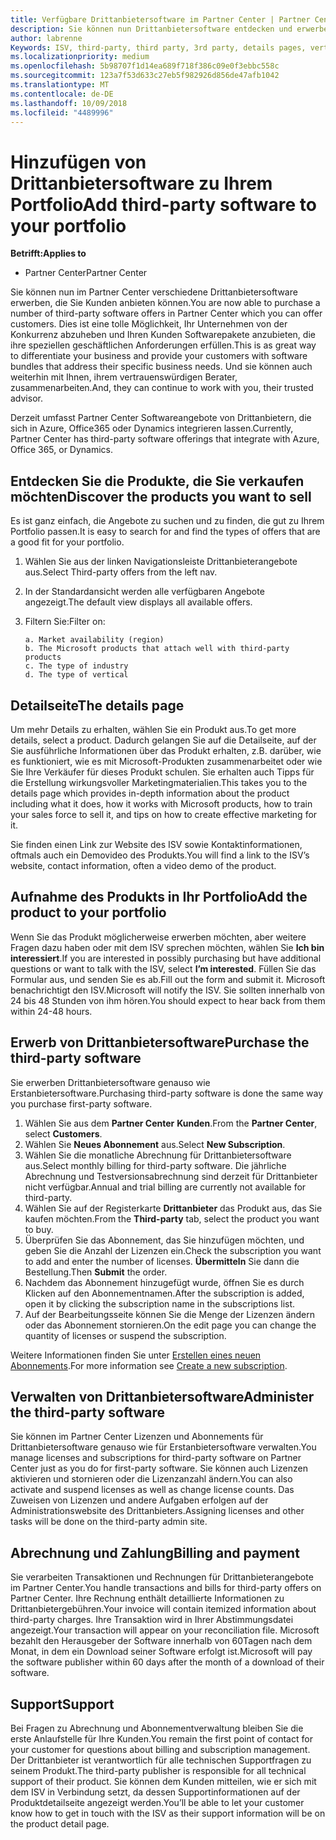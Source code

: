 ```yaml
---
title: Verfügbare Drittanbietersoftware im Partner Center | Partner Center
description: Sie können nun Drittanbietersoftware entdecken und erwerben, um diese Ihrem Portfolio hinzuzufügen, das Sie Kunden anbieten.
author: labrenne
Keywords: ISV, third-party, third party, 3rd party, details pages, vertical software, software publisher
ms.localizationpriority: medium
ms.openlocfilehash: 5b98707f1d14ea689f718f386c09e0f3ebbc558c
ms.sourcegitcommit: 123a7f53d633c27eb5f982926d856de47afb1042
ms.translationtype: MT
ms.contentlocale: de-DE
ms.lasthandoff: 10/09/2018
ms.locfileid: "4489996"
---
```

# <a name="add-third-party-software-to-your-portfolio"></a><span data-ttu-id="2753e-103">Hinzufügen von Drittanbietersoftware zu Ihrem Portfolio</span><span class="sxs-lookup"><span data-stu-id="2753e-103">Add third-party software to your portfolio</span></span>

**<span data-ttu-id="2753e-104">Betrifft:</span><span class="sxs-lookup"><span data-stu-id="2753e-104">Applies to</span></span>** 

- <span data-ttu-id="2753e-105">Partner Center</span><span class="sxs-lookup"><span data-stu-id="2753e-105">Partner Center</span></span>


<span data-ttu-id="2753e-106">Sie können nun im Partner Center verschiedene Drittanbietersoftware erwerben, die Sie Kunden anbieten können.</span><span class="sxs-lookup"><span data-stu-id="2753e-106">You are now able to purchase a number of third-party software offers in Partner Center which you can offer customers.</span></span> <span data-ttu-id="2753e-107">Dies ist eine tolle Möglichkeit, Ihr Unternehmen von der Konkurrenz abzuheben und Ihren Kunden Softwarepakete anzubieten, die ihre speziellen geschäftlichen Anforderungen erfüllen.</span><span class="sxs-lookup"><span data-stu-id="2753e-107">This is as great way to differentiate your business and provide your customers with software bundles that address their specific business needs.</span></span> <span data-ttu-id="2753e-108">Und sie können auch weiterhin mit Ihnen, ihrem vertrauenswürdigen Berater, zusammenarbeiten.</span><span class="sxs-lookup"><span data-stu-id="2753e-108">And, they can continue to work with you, their trusted advisor.</span></span>

<span data-ttu-id="2753e-109">Derzeit umfasst Partner Center Softwareangebote von Drittanbietern, die sich in Azure, Office365 oder Dynamics integrieren lassen.</span><span class="sxs-lookup"><span data-stu-id="2753e-109">Currently, Partner Center has third-party software offerings that integrate with Azure, Office 365, or Dynamics.</span></span>

## <a name="discover-the-products-you-want-to-sell"></a><span data-ttu-id="2753e-110">Entdecken Sie die Produkte, die Sie verkaufen möchten</span><span class="sxs-lookup"><span data-stu-id="2753e-110">Discover the products you want to sell</span></span>

<span data-ttu-id="2753e-111">Es ist ganz einfach, die Angebote zu suchen und zu finden, die gut zu Ihrem Portfolio passen.</span><span class="sxs-lookup"><span data-stu-id="2753e-111">It is easy to search for and find the types of offers that are a good fit for your portfolio.</span></span> 
1.  <span data-ttu-id="2753e-112">Wählen Sie aus der linken Navigationsleiste Drittanbieterangebote aus.</span><span class="sxs-lookup"><span data-stu-id="2753e-112">Select Third-party offers from the left nav.</span></span> 
2.  <span data-ttu-id="2753e-113">In der Standardansicht werden alle verfügbaren Angebote angezeigt.</span><span class="sxs-lookup"><span data-stu-id="2753e-113">The default view displays all available offers.</span></span> 
3.  <span data-ttu-id="2753e-114">Filtern Sie:</span><span class="sxs-lookup"><span data-stu-id="2753e-114">Filter on:</span></span>

        a. Market availability (region) 
        b. The Microsoft products that attach well with third-party products  
        c. The type of industry 
        d. The type of vertical 

## <a name="the-details-page"></a><span data-ttu-id="2753e-115">Detailseite</span><span class="sxs-lookup"><span data-stu-id="2753e-115">The details page</span></span>

<span data-ttu-id="2753e-116">Um mehr Details zu erhalten, wählen Sie ein Produkt aus.</span><span class="sxs-lookup"><span data-stu-id="2753e-116">To get more details, select a product.</span></span> <span data-ttu-id="2753e-117">Dadurch gelangen Sie auf die Detailseite, auf der Sie ausführliche Informationen über das Produkt erhalten, z.B. darüber, wie es funktioniert, wie es mit Microsoft-Produkten zusammenarbeitet oder wie Sie Ihre Verkäufer für dieses Produkt schulen. Sie erhalten auch Tipps für die Erstellung wirkungsvoller Marketingmaterialien.</span><span class="sxs-lookup"><span data-stu-id="2753e-117">This takes you to the details page which provides in-depth information about the product including what it does, how it works with Microsoft products, how to train your sales force to sell it, and tips on how to create effective marketing for it.</span></span> 

<span data-ttu-id="2753e-118">Sie finden einen Link zur Website des ISV sowie Kontaktinformationen, oftmals auch ein Demovideo des Produkts.</span><span class="sxs-lookup"><span data-stu-id="2753e-118">You will find a link to the ISV’s website, contact information, often a video demo of the product.</span></span> 

## <a name="add-the-product-to-your-portfolio"></a><span data-ttu-id="2753e-119">Aufnahme des Produkts in Ihr Portfolio</span><span class="sxs-lookup"><span data-stu-id="2753e-119">Add the product to your portfolio</span></span>

<span data-ttu-id="2753e-120">Wenn Sie das Produkt möglicherweise erwerben möchten, aber weitere Fragen dazu haben oder mit dem ISV sprechen möchten, wählen Sie **Ich bin interessiert**.</span><span class="sxs-lookup"><span data-stu-id="2753e-120">If you are interested in possibly purchasing but have additional questions or want to talk with the ISV, select **I’m interested**.</span></span> <span data-ttu-id="2753e-121">Füllen Sie das Formular aus, und senden Sie es ab.</span><span class="sxs-lookup"><span data-stu-id="2753e-121">Fill out the form and submit it.</span></span> <span data-ttu-id="2753e-122">Microsoft benachrichtigt den ISV.</span><span class="sxs-lookup"><span data-stu-id="2753e-122">Microsoft will notify the ISV.</span></span> <span data-ttu-id="2753e-123">Sie sollten innerhalb von 24 bis 48 Stunden von ihm hören.</span><span class="sxs-lookup"><span data-stu-id="2753e-123">You should expect to hear back from them within 24-48 hours.</span></span> 

## <a name="purchase-the-third-party-software"></a><span data-ttu-id="2753e-124">Erwerb von Drittanbietersoftware</span><span class="sxs-lookup"><span data-stu-id="2753e-124">Purchase the third-party software</span></span>

<span data-ttu-id="2753e-125">Sie erwerben Drittanbietersoftware genauso wie Erstanbietersoftware.</span><span class="sxs-lookup"><span data-stu-id="2753e-125">Purchasing third-party software is done the same way you purchase first-party software.</span></span> 

1.  <span data-ttu-id="2753e-126">Wählen Sie aus dem **Partner Center** **Kunden**.</span><span class="sxs-lookup"><span data-stu-id="2753e-126">From the **Partner Center**, select **Customers**.</span></span>
2.  <span data-ttu-id="2753e-127">Wählen Sie **Neues Abonnement** aus.</span><span class="sxs-lookup"><span data-stu-id="2753e-127">Select **New Subscription**.</span></span>
3.  <span data-ttu-id="2753e-128">Wählen Sie die monatliche Abrechnung für Drittanbietersoftware aus.</span><span class="sxs-lookup"><span data-stu-id="2753e-128">Select monthly billing for third-party software.</span></span> <span data-ttu-id="2753e-129">Die jährliche Abrechnung und Testversionsabrechnung sind derzeit für Drittanbieter nicht verfügbar.</span><span class="sxs-lookup"><span data-stu-id="2753e-129">Annual and trial billing are currently not available for third-party.</span></span>
4.  <span data-ttu-id="2753e-130">Wählen Sie auf der Registerkarte **Drittanbieter** das Produkt aus, das Sie kaufen möchten.</span><span class="sxs-lookup"><span data-stu-id="2753e-130">From the **Third-party** tab, select the product you want to buy.</span></span>
5.  <span data-ttu-id="2753e-131">Überprüfen Sie das Abonnement, das Sie hinzufügen möchten, und geben Sie die Anzahl der Lizenzen ein.</span><span class="sxs-lookup"><span data-stu-id="2753e-131">Check the subscription you want to add and enter the number of licenses.</span></span> <span data-ttu-id="2753e-132">**Übermitteln** Sie dann die Bestellung.</span><span class="sxs-lookup"><span data-stu-id="2753e-132">Then **Submit** the order.</span></span>
6.  <span data-ttu-id="2753e-133">Nachdem das Abonnement hinzugefügt wurde, öffnen Sie es durch Klicken auf den Abonnementnamen.</span><span class="sxs-lookup"><span data-stu-id="2753e-133">After the subscription is added, open it by clicking the subscription name in the subscriptions list.</span></span> 
7.  <span data-ttu-id="2753e-134">Auf der Bearbeitungsseite können Sie die Menge der Lizenzen ändern oder das Abonnement stornieren.</span><span class="sxs-lookup"><span data-stu-id="2753e-134">On the edit page you can change the quantity of licenses or suspend the subscription.</span></span>

<span data-ttu-id="2753e-135">Weitere Informationen finden Sie unter [Erstellen eines neuen Abonnements](create-a-new-subscription.md).</span><span class="sxs-lookup"><span data-stu-id="2753e-135">For more information see [Create a new subscription](create-a-new-subscription.md).</span></span>

## <a name="administer-the-third-party-software"></a><span data-ttu-id="2753e-136">Verwalten von Drittanbietersoftware</span><span class="sxs-lookup"><span data-stu-id="2753e-136">Administer the third-party software</span></span>

<span data-ttu-id="2753e-137">Sie können im Partner Center Lizenzen und Abonnements für Drittanbietersoftware genauso wie für Erstanbietersoftware verwalten.</span><span class="sxs-lookup"><span data-stu-id="2753e-137">You manage licenses and subscriptions for third-party software on Partner Center just as you do for first-party software.</span></span> <span data-ttu-id="2753e-138">Sie können auch Lizenzen aktivieren und stornieren oder die Lizenzanzahl ändern.</span><span class="sxs-lookup"><span data-stu-id="2753e-138">You can also activate and suspend licenses as well as change license counts.</span></span> <span data-ttu-id="2753e-139">Das Zuweisen von Lizenzen und andere Aufgaben erfolgen auf der Administrationswebsite des Drittanbieters.</span><span class="sxs-lookup"><span data-stu-id="2753e-139">Assigning licenses and other tasks will be done on the third-party admin site.</span></span>

## <a name="billing-and-payment"></a><span data-ttu-id="2753e-140">Abrechnung und Zahlung</span><span class="sxs-lookup"><span data-stu-id="2753e-140">Billing and payment</span></span>

<span data-ttu-id="2753e-141">Sie verarbeiten Transaktionen und Rechnungen für Drittanbieterangebote im Partner Center.</span><span class="sxs-lookup"><span data-stu-id="2753e-141">You handle transactions and bills for third-party offers on Partner Center.</span></span> <span data-ttu-id="2753e-142">Ihre Rechnung enthält detaillierte Informationen zu Drittanbietergebühren.</span><span class="sxs-lookup"><span data-stu-id="2753e-142">Your invoice will contain itemized information about third-party charges.</span></span> <span data-ttu-id="2753e-143">Ihre Transaktion wird in Ihrer Abstimmungsdatei angezeigt.</span><span class="sxs-lookup"><span data-stu-id="2753e-143">Your transaction will appear on your reconciliation file.</span></span> <span data-ttu-id="2753e-144">Microsoft bezahlt den Herausgeber der Software innerhalb von 60Tagen nach dem Monat, in dem ein Download seiner Software erfolgt ist.</span><span class="sxs-lookup"><span data-stu-id="2753e-144">Microsoft will pay the software publisher within 60 days after the month of a download of their software.</span></span> 

## <a name="support"></a><span data-ttu-id="2753e-145">Support</span><span class="sxs-lookup"><span data-stu-id="2753e-145">Support</span></span>

<span data-ttu-id="2753e-146">Bei Fragen zu Abrechnung und Abonnementverwaltung bleiben Sie die erste Anlaufstelle für Ihre Kunden.</span><span class="sxs-lookup"><span data-stu-id="2753e-146">You remain the first point of contact for your customer for questions about billing and subscription management.</span></span> <span data-ttu-id="2753e-147">Der Drittanbieter ist verantwortlich für alle technischen Supportfragen zu seinem Produkt.</span><span class="sxs-lookup"><span data-stu-id="2753e-147">The third-party publisher is responsible for all technical support of their product.</span></span> <span data-ttu-id="2753e-148">Sie können dem Kunden mitteilen, wie er sich mit dem ISV in Verbindung setzt, da dessen Supportinformationen auf der Produktdetailseite angezeigt werden.</span><span class="sxs-lookup"><span data-stu-id="2753e-148">You’ll be able to let your customer know how to get in touch with the ISV as their support information will be on the product detail page.</span></span>


